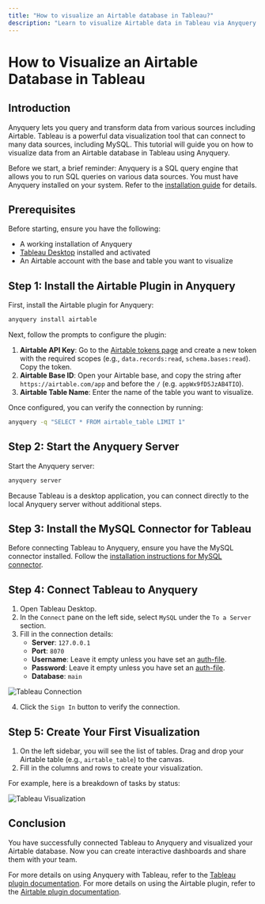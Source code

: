 ```yaml
---
title: "How to visualize an Airtable database in Tableau?"
description: "Learn to visualize Airtable data in Tableau via Anyquery. Install necessary plugins, configure connections, and create insightful visualizations with ease."
---
```


# How to Visualize an Airtable Database in Tableau

## Introduction

Anyquery lets you query and transform data from various sources including Airtable. Tableau is a powerful data visualization tool that can connect to many data sources, including MySQL. This tutorial will guide you on how to visualize data from an Airtable database in Tableau using Anyquery.

Before we start, a brief reminder: Anyquery is a SQL query engine that allows you to run SQL queries on various data sources. You must have Anyquery installed on your system. Refer to the [installation guide](https://anyquery.dev/docs/#installation) for details.

## Prerequisites

Before starting, ensure you have the following:

- A working installation of Anyquery
- [Tableau Desktop](https://www.tableau.com/products/desktop/download) installed and activated
- An Airtable account with the base and table you want to visualize

## Step 1: Install the Airtable Plugin in Anyquery

First, install the Airtable plugin for Anyquery:

```bash
anyquery install airtable
```

Next, follow the prompts to configure the plugin:

1. **Airtable API Key**: Go to the [Airtable tokens page](https://airtable.com/create/tokens) and create a new token with the required scopes (e.g., `data.records:read`, `schema.bases:read`). Copy the token.
2. **Airtable Base ID**: Open your Airtable base, and copy the string after `https://airtable.com/app` and before the `/` (e.g. `appWx9fD5JzAB4TIO`).
3. **Airtable Table Name**: Enter the name of the table you want to visualize.

Once configured, you can verify the connection by running:

```bash
anyquery -q "SELECT * FROM airtable_table LIMIT 1"
```

## Step 2: Start the Anyquery Server

Start the Anyquery server:

```bash
anyquery server
```

Because Tableau is a desktop application, you can connect directly to the local Anyquery server without additional steps.

## Step 3: Install the MySQL Connector for Tableau

Before connecting Tableau to Anyquery, ensure you have the MySQL connector installed. Follow the [installation instructions for MySQL connector](https://www.tableau.com/fr-fr/support/drivers?edition=pro#mysql).

## Step 4: Connect Tableau to Anyquery

1. Open Tableau Desktop.
2. In the `Connect` pane on the left side, select `MySQL` under the `To a Server` section.
3. Fill in the connection details:
   - **Server**: `127.0.0.1`
   - **Port**: `8070`
   - **Username**: Leave it empty unless you have set an [auth-file](https://anyquery.dev/docs/usage/mysql-server#adding-authentication).
   - **Password**: Leave it empty unless you have set an [auth-file](https://anyquery.dev/docs/usage/mysql-server#adding-authentication).
   - **Database**: `main`

![Tableau Connection](https://cdn.jsdelivr.net/gh/julien040/anyquery@main/plugins/tableau/images/tableau-connection.png)

4. Click the `Sign In` button to verify the connection.

## Step 5: Create Your First Visualization

1. On the left sidebar, you will see the list of tables. Drag and drop your Airtable table (e.g., `airtable_table`) to the canvas.
2. Fill in the columns and rows to create your visualization.

For example, here is a breakdown of tasks by status:

![Tableau Visualization](https://cdn.jsdelivr.net/gh/julien040/anyquery@main/plugins/tableau/images/tableau-visualization.png)

## Conclusion

You have successfully connected Tableau to Anyquery and visualized your Airtable database. Now you can create interactive dashboards and share them with your team.

For more details on using Anyquery with Tableau, refer to the [Tableau plugin documentation](https://anyquery.dev/integrations/tableau). For more details on using the Airtable plugin, refer to the [Airtable plugin documentation](https://anyquery.dev/integrations/airtable).
